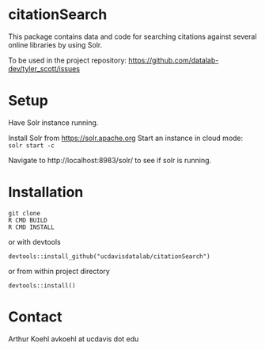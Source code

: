 # citationSearch

This package contains data and code for searching citations against several
online libraries by using Solr. 

To be used in the project repository: https://github.com/datalab-dev/tyler_scott/issues

# Setup

Have Solr instance running.

Install Solr from https://solr.apache.org
Start an instance in cloud mode: `solr start -c`

Navigate to http://localhost:8983/solr/ to see if solr is running.

# Installation

```
git clone
R CMD BUILD
R CMD INSTALL
```

or with devtools

```
devtools::install_github("ucdavisdatalab/citationSearch")
```

or from within project directory

```
devtools::install()
```

# Contact

Arthur Koehl avkoehl at ucdavis dot edu
